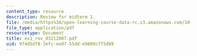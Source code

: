```yaml
---
content_type: resource
description: Review for midterm 1.
file: /media/https%3A/open-learning-course-data-rc.s3.amazonaws.com/10-37-chemical-and-biological-reaction-engineering-spring-2007/974d5df83efceed755dde9809c7f5d89_ex1_rev_03212007.pdf
file_type: application/pdf
resourcetype: Document
title: ex1_rev_03212007.pdf
uid: 974d5df8-3efc-eed7-55dd-e9809c7f5d89
---
```


